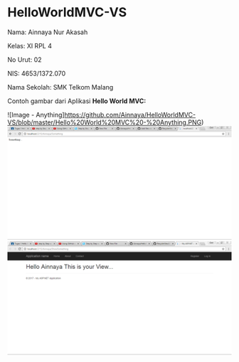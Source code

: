 # HelloWorldMVC-VS
Nama: Ainnaya Nur Akasah

Kelas: XI RPL 4

No Urut: 02

NIS: 4653/1372.070

Nama Sekolah: SMK Telkom Malang
  
Contoh gambar dari Aplikasi **Hello World MVC:**

![Image - Anything]https://github.com/Ainnaya/HelloWorldMVC-VS/blob/master/Hello%20World%20MVC%20-%20Anything.PNG)
![Image - Something](https://github.com/Ainnaya/HelloWorldMVC-VS/blob/master/Hello%20World%20MVC%20-%20Something.PNG)
![Image - ShowSomething](https://github.com/Ainnaya/HelloWorldMVC-VS/blob/master/Hello%20World%20MVC%20-%20ShowSomething.PNG)

